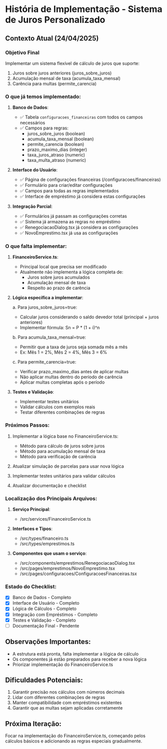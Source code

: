# História de Implementação - Sistema de Juros Personalizado

## Contexto Atual (24/04/2025)

### Objetivo Final
Implementar um sistema flexível de cálculo de juros que suporte:
1. Juros sobre juros anteriores (juros_sobre_juros)
2. Acumulação mensal de taxa (acumula_taxa_mensal)
3. Carência para multas (permite_carencia)

### O que já temos implementado:

1. **Banco de Dados**:
   - ✅ Tabela `configuracoes_financeiras` com todos os campos necessários
   - ✅ Campos para regras:
     - juros_sobre_juros (boolean)
     - acumula_taxa_mensal (boolean)
     - permite_carencia (boolean)
     - prazo_maximo_dias (integer)
     - taxa_juros_atraso (numeric)
     - taxa_multa_atraso (numeric)

2. **Interface do Usuário**:
   - ✅ Página de configurações financeiras (/configuracoes/financeiras)
   - ✅ Formulário para criar/editar configurações
   - ✅ Campos para todas as regras implementados
   - ✅ Interface de empréstimo já considera estas configurações

3. **Integração Parcial**:
   - ✅ Formulários já passam as configurações corretas
   - ✅ Sistema já armazena as regras no empréstimo
   - ✅ RenegociacaoDialog.tsx já considera as configurações
   - ✅ NovoEmprestimo.tsx já usa as configurações

### O que falta implementar:

1. **FinanceiroService.ts**:
   - Principal local que precisa ser modificado
   - Atualmente não implementa a lógica completa de:
     - Juros sobre juros acumulados
     - Acumulação mensal de taxa
     - Respeito ao prazo de carência

2. **Lógica específica a implementar**:

   a. Para juros_sobre_juros=true:
   - Calcular juros considerando o saldo devedor total (principal + juros anteriores)
   - Implementar fórmula: Sn = P * (1 + i)^n

   b. Para acumula_taxa_mensal=true:
   - Permitir que a taxa de juros seja somada mês a mês
   - Ex: Mês 1 = 2%, Mês 2 = 4%, Mês 3 = 6%

   c. Para permite_carencia=true:
   - Verificar prazo_maximo_dias antes de aplicar multas
   - Não aplicar multas dentro do período de carência
   - Aplicar multas completas após o período

3. **Testes e Validação**:
   - Implementar testes unitários
   - Validar cálculos com exemplos reais
   - Testar diferentes combinações de regras

### Próximos Passos:

1. Implementar a lógica base no FinanceiroService.ts:
   - Método para cálculo de juros sobre juros
   - Método para acumulação mensal de taxa
   - Método para verificação de carência

2. Atualizar simulação de parcelas para usar nova lógica

3. Implementar testes unitários para validar cálculos

4. Atualizar documentação e checklist

### Localização dos Principais Arquivos:

1. **Serviço Principal**:
   - /src/services/FinanceiroService.ts

2. **Interfaces e Tipos**:
   - /src/types/financeiro.ts
   - /src/types/emprestimos.ts

3. **Componentes que usam o serviço**:
   - /src/components/emprestimos/RenegociacaoDialog.tsx
   - /src/pages/emprestimos/NovoEmprestimo.tsx
   - /src/pages/configuracoes/ConfiguracoesFinanceiras.tsx

### Estado do Checklist:

- [x] Banco de Dados - Completo
- [x] Interface de Usuário - Completo
- [x] Lógica de Cálculos - Completo
- [x] Integração com Empréstimos - Completo
- [x] Testes e Validação - Completo
- [ ] Documentação Final - Pendente

## Observações Importantes:
- A estrutura está pronta, falta implementar a lógica de cálculo
- Os componentes já estão preparados para receber a nova lógica
- Priorizar implementação do FinanceiroService.ts

## Dificuldades Potenciais:
1. Garantir precisão nos cálculos com números decimais
2. Lidar com diferentes combinações de regras
3. Manter compatibilidade com empréstimos existentes
4. Garantir que as multas sejam aplicadas corretamente

## Próxima Iteração:
Focar na implementação do FinanceiroService.ts, começando pelos cálculos básicos e adicionando as regras especiais gradualmente.